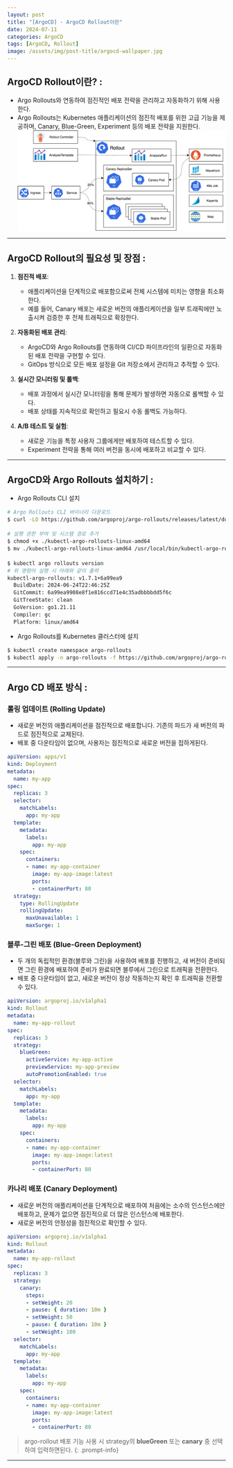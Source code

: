 ```yaml
---
layout: post
title: "[ArgoCD] - ArgoCD Rollout이란"
date: 2024-07-11
categories: ArgoCD
tags: [ArgoCD, Rollout]
image: /assets/img/post-title/argocd-wallpaper.jpg
---
```


## ArgoCD Rollout이란? :
- Argo Rollouts와 연동하여 점진적인 배포 전략을 관리하고 자동화하기 위해 사용한다.
- Argo Rollouts는 Kubernetes 애플리케이션의 점진적 배포를 위한 고급 기능을 제공하며, Canary, Blue-Green, Experiment 등의 배포 전략을 지원한다.
![argocd rollout 아키텍처](/assets/img/post/ArgoCD/argocd%20rollout%20아키텍처.png)

* * *

## ArgoCD Rollout의 필요성 및 장점 :
1. **점진적 배포**:
    - 애플리케이션을 단계적으로 배포함으로써 전체 시스템에 미치는 영향을 최소화한다.
    - 예를 들어, Canary 배포는 새로운 버전의 애플리케이션을 일부 트래픽에만 노출시켜 검증한 후 전체 트래픽으로 확장한다.

2. **자동화된 배포 관리**:
    - ArgoCD와 Argo Rollouts를 연동하여 CI/CD 파이프라인의 일환으로 자동화된 배포 전략을 구현할 수 있다.
    - GitOps 방식으로 모든 배포 설정을 Git 저장소에서 관리하고 추적할 수 있다.

3. **실시간 모니터링 및 롤백**:
    - 배포 과정에서 실시간 모니터링을 통해 문제가 발생하면 자동으로 롤백할 수 있다.
    - 배포 상태를 지속적으로 확인하고 필요시 수동 롤백도 가능하다.

4. **A/B 테스트 및 실험**:
    - 새로운 기능을 특정 사용자 그룹에게만 배포하여 테스트할 수 있다.
    - Experiment 전략을 통해 여러 버전을 동시에 배포하고 비교할 수 있다.

* * *

## ArgoCD와 Argo Rollouts 설치하기 :
- Argo Rollouts CLI 설치

```bash
# Argo Rollouts CLI 바이너리 다운로드
$ curl -LO https://github.com/argoproj/argo-rollouts/releases/latest/download/kubectl-argo-rollouts-linux-amd64

# 실행 권한 부여 및 시스템 경로 추가
$ chmod +x ./kubectl-argo-rollouts-linux-amd64
$ mv ./kubectl-argo-rollouts-linux-amd64 /usr/local/bin/kubectl-argo-rollouts

$ kubectl argo rollouts version
# 위 명령어 실행 시 아래와 같이 출력
kubectl-argo-rollouts: v1.7.1+6a99ea9
  BuildDate: 2024-06-24T22:46:25Z
  GitCommit: 6a99ea9908e8f1e816ccd71e4c35adbbbbdd5f6c
  GitTreeState: clean
  GoVersion: go1.21.11
  Compiler: gc
  Platform: linux/amd64
```

- Argo Rollouts를 Kubernetes 클러스터에 설치

```bash
$ kubectl create namespace argo-rollouts
$ kubectl apply -n argo-rollouts -f https://github.com/argoproj/argo-rollouts/releases/latest/download/install.yaml
```

* * *

## Argo CD 배포 방식 :
### 롤링 업데이트 (Rolling Update)
- 새로운 버전의 애플리케이션을 점진적으로 배포합니다. 기존의 파드가 새 버전의 파드로 점진적으로 교체된다.
- 배포 중 다운타임이 없으며, 사용자는 점진적으로 새로운 버전을 접하게된다.

```yaml
apiVersion: apps/v1
kind: Deployment
metadata:
  name: my-app
spec:
  replicas: 3
  selector:
    matchLabels:
      app: my-app
  template:
    metadata:
      labels:
        app: my-app
    spec:
      containers:
      - name: my-app-container
        image: my-app-image:latest
        ports:
        - containerPort: 80
  strategy:
    type: RollingUpdate
    rollingUpdate:
      maxUnavailable: 1
      maxSurge: 1
```

### 블루-그린 배포 (Blue-Green Deployment)
- 두 개의 독립적인 환경(블루와 그린)을 사용하여 배포를 진행하고, 새 버전이 준비되면 그린 환경에 배포하여 준비가 완료되면 블루에서 그린으로 트래픽을 전환한다.
- 배포 중 다운타임이 없고, 새로운 버전이 정상 작동하는지 확인 후 트래픽을 전환할 수 있다.

```yaml
apiVersion: argoproj.io/v1alpha1
kind: Rollout
metadata:
  name: my-app-rollout
spec:
  replicas: 3
  strategy:
    blueGreen:
      activeService: my-app-active
      previewService: my-app-preview
      autoPromotionEnabled: true
  selector:
    matchLabels:
      app: my-app
  template:
    metadata:
      labels:
        app: my-app
    spec:
      containers:
      - name: my-app-container
        image: my-app-image:latest
        ports:
        - containerPort: 80
```

### 카나리 배포 (Canary Deployment)
- 새로운 버전의 애플리케이션을 단계적으로 배포하여 처음에는 소수의 인스턴스에만 배포하고, 문제가 없으면 점진적으로 더 많은 인스턴스에 배포한다.
- 새로운 버전의 안정성을 점진적으로 확인할 수 있다.

```yaml
apiVersion: argoproj.io/v1alpha1
kind: Rollout
metadata:
  name: my-app-rollout
spec:
  replicas: 3
  strategy:
    canary:
      steps:
      - setWeight: 20
      - pause: { duration: 10m }
      - setWeight: 50
      - pause: { duration: 10m }
      - setWeight: 100
  selector:
    matchLabels:
      app: my-app
  template:
    metadata:
      labels:
        app: my-app
    spec:
      containers:
      - name: my-app-container
        image: my-app-image:latest
        ports:
        - containerPort: 80
```

> argo-rollout 배포 기능 사용 시 strategy의 **blueGreen** 또는 **canary** 중 선택하여 입력하면된다.
{: .prompt-info}

* * *